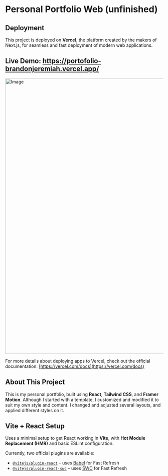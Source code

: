# Personal Portfolio Web (unfinished)

## Deployment  
This project is deployed on **Vercel**, the platform created by the makers of Next.js, for seamless and fast deployment of modern web applications.

## Live Demo: https://portofolio-brandonjeremiah.vercel.app/

<img width="1633" height="876" alt="Image" src="https://github.com/user-attachments/assets/929373bb-1199-4235-8ce5-d48a1fdc1586" />

For more details about deploying apps to Vercel, check out the official documentation:
[https://vercel.com/docs](https://vercel.com/docs)

## About This Project  
This is my personal portfolio, built using **React**, **Tailwind CSS**, and **Framer Motion**. Although I started with a template, I customized and modified it to suit my own style and content. I changed and adjusted several layouts, and applied different styles on it.


## Vite + React Setup  
Uses a minimal setup to get React working in **Vite**, with **Hot Module Replacement (HMR)** and basic ESLint configuration.

Currently, two official plugins are available:

- [`@vitejs/plugin-react`](https://github.com/vitejs/vite-plugin-react/blob/main/packages/plugin-react/README.md) – uses [Babel](https://babeljs.io/) for Fast Refresh  
- [`@vitejs/plugin-react-swc`](https://github.com/vitejs/vite-plugin-react-swc) – uses [SWC](https://swc.rs/) for Fast Refresh
